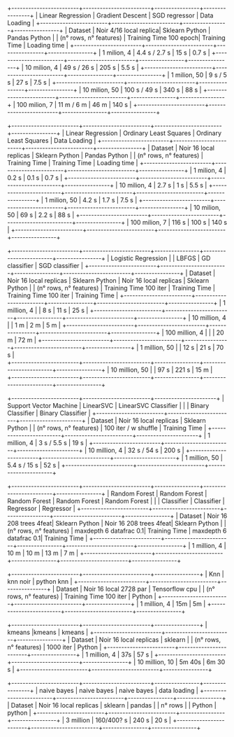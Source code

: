 +------------------------+------------------------+----------------+----------------+
|    Linear Regression   | Gradient Descent       | SGD regressor  | Data Loading   |
+------------------------+------------------------+----------------+----------------+
| Dataset                | Noir 4/16 local replica| Sklearn Python | Pandas Python  |
| (n° rows, n° features) | Training Time 100 epoch| Training Time  | Loading time   |
+------------------------+------------------------+----------------+----------------+
| 1 milion, 4            |       4.4 s / 2.7 s    |      15 s      |      0.7 s     |
+------------------------+------------------------+----------------+----------------+
| 10 milion, 4           |       49 s / 26 s      |      205 s     |      5.5 s     |
+------------------------+------------------------+----------------+----------------+
| 1 milion, 50           |       9 s / 5 s        |      27 s      |      7.5 s     |
+------------------------+------------------------+----------------+----------------+
| 10 milion, 50          |       100 s / 49 s     |      340 s     |      88 s      |
+------------------------+------------------------+----------------+----------------+
| 100 milion, 7          |       11 m / 6 m       |      46 m      |      140 s     |
+------------------------+------------------------+----------------+----------------+





+------------------------+------------------------+------------------------+----------------+
|    Linear Regression   | Ordinary Least Squares | Ordinary Least Squares | Data Loading   |
+------------------------+------------------------+------------------------+----------------+
| Dataset                | Noir 16 local replicas | Sklearn Python         | Pandas Python  |
| (n° rows, n° features) | Training Time          | Training Time          | Loading time   |
+------------------------+------------------------+------------------------+----------------+
| 1 milion, 4            |         0.2 s          |          0.1 s         |      0.7 s     |
+------------------------+------------------------+------------------------+----------------+
| 10 milion, 4           |         2.7 s          |          1 s           |      5.5 s     |
+------------------------+------------------------+------------------------+----------------+
| 1 milion, 50           |         4.2 s          |          1.7 s         |      7.5 s     |
+------------------------+------------------------+------------------------+----------------+
| 10 milion, 50          |         69 s           |          2.2 s         |      88 s      |
+------------------------+------------------------+------------------------+----------------+
| 100 milion, 7          |         116 s          |          100 s         |      140 s     |
+------------------------+------------------------+------------------------+----------------+





+------------------------+------------------------+----------------+------------------------+----------------+
|   Logistic Regression  |                        | LBFGS          | GD classifier          | SGD classifier |
+------------------------+------------------------+----------------+------------------------+----------------+
| Dataset                | Noir 16 local replicas | Sklearn Python | Noir 16 local replicas | Sklearn Python |
| (n° rows, n° features) | Training Time 100 iter | Training Time  | Training Time 100 iter | Training Time  |
+------------------------+------------------------+----------------+------------------------+----------------+
| 1 million, 4            |                        |      8 s       |         11 s           |      25 s      |
+------------------------+------------------------+----------------+------------------------+----------------+
| 10 million, 4           |                        |      1 m       |         2 m            |      5 m       |
+------------------------+------------------------+----------------+------------------------+----------------+
| 100 million, 4          |                        |                |         20 m           |      72 m      |
+------------------------+------------------------+----------------+------------------------+----------------+
| 1 million, 50           |                        |      12 s      |         21 s           |      70 s      |              
+------------------------+------------------------+----------------+------------------------+----------------+
| 10 million, 50          |                        |      97 s      |         221 s          |      15 m      |              
+------------------------+------------------------+----------------+------------------------+----------------+




+------------------------+------------------------+----------------------+
| Support Vector Machine | LinearSVC              | LinearSVC Classifier |
|                        | Binary Classifier      | Binary Classifier    |
+------------------------+------------------------+----------------------+
| Dataset                | Noir 16 local replicas | Sklearn Python       |
| (n° rows, n° features) | 100 iter / w shuffle   | Training Time        |
+------------------------+------------------------+----------------------+
| 1 million, 4            |       3 s / 5.5 s      |         19 s         |
+------------------------+------------------------+----------------------+
| 10 million, 4           |       32 s / 54 s      |         200 s        |
+------------------------+------------------------+----------------------+
| 1 million, 50           |       5.4 s / 15 s     |         52 s         |
+------------------------+------------------------+----------------------+





+------------------------+------------------------+----------------+------------------------+----------------+
|      Random Forest     | Random Forest          | Random Forest  | Random Forest          | Random Forest  |
|                        | Classifier             | Classifier     | Regressor              | Regressor      |
+------------------------+------------------------+----------------+------------------------+----------------+
| Dataset                | Noir 16 208 trees 4feat| Sklearn Python | Noir 16 208 trees 4feat| Sklearn Python |
| (n° rows, n° features) | maxdepth 6 datafrac 0.1| Training Time  | maxdepth 6 datafrac 0.1| Training Time  |
+------------------------+------------------------+----------------+------------------------+----------------+
| 1 million, 4            |           10 m         |      10 m      |          13 m          |      7 m       |
+------------------------+------------------------+----------------+------------------------+----------------+



+------------------------+------------------------+----------------+
|     Knn                |       knn   noir       |   python  knn  | 
+------------------------+------------------------+----------------+
| Dataset                | Noir 16 local 2728 par | Tensorflow cpu |
| (n° rows, n° features) | Training Time 100 iter | Python         |
+------------------------+------------------------+----------------+
| 1 million, 4           |        15m             |       5m       | 
+------------------------+------------------------+----------------+


+------------------------+------------------------+----------------+
|     kmeans             |kmeans                  |  kmeans        | 
+------------------------+------------------------+----------------+
| Dataset                | Noir 16 local replicas | sklearn        |
| (n° rows, n° features) |  1000 iter             | Python         |
+------------------------+------------------------+----------------+
| 1 million, 4           |       37s              |      57 s      | 
+------------------------+------------------------+----------------+
| 10 million, 10         |       5m 40s           |      6m 30 s   | 
+------------------------+------------------------+----------------+

+------------------------+------------------------+----------------+----------------+
|     naive bayes        | naive bayes            |  naive bayes   |   data loading |
+------------------------+------------------------+----------------+----------------+
| Dataset                | Noir 16 local replicas | sklearn        |    pandas      |
| n° rows                |                        | Python         |    python      |
+------------------------+------------------------+----------------+----------------+
| 3 million              |        160/400? s      |     240 s      |      20 s      |
+------------------------+------------------------+----------------+----------------+
